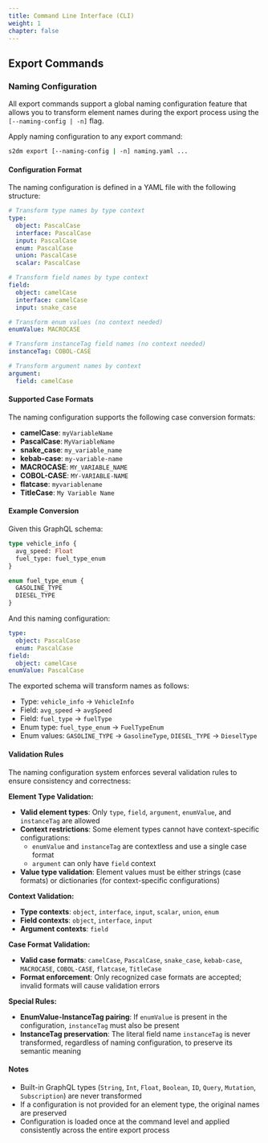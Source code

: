 ```yaml
---
title: Command Line Interface (CLI)
weight: 1
chapter: false
---
```


## Export Commands

### Naming Configuration

All export commands support a global naming configuration feature that allows you to transform element names during the export process using the `[--naming-config | -n]` flag.

Apply naming configuration to any export command:

```bash
s2dm export [--naming-config | -n] naming.yaml ...
```

#### Configuration Format

The naming configuration is defined in a YAML file with the following structure:

```yaml
# Transform type names by type context
type:
  object: PascalCase
  interface: PascalCase
  input: PascalCase
  enum: PascalCase
  union: PascalCase
  scalar: PascalCase

# Transform field names by type context
field:
  object: camelCase
  interface: camelCase
  input: snake_case

# Transform enum values (no context needed)
enumValue: MACROCASE

# Transform instanceTag field names (no context needed)
instanceTag: COBOL-CASE

# Transform argument names by context
argument:
  field: camelCase
```

#### Supported Case Formats

The naming configuration supports the following case conversion formats:

- **camelCase**: `myVariableName`
- **PascalCase**: `MyVariableName`
- **snake_case**: `my_variable_name`
- **kebab-case**: `my-variable-name`
- **MACROCASE**: `MY_VARIABLE_NAME`
- **COBOL-CASE**: `MY-VARIABLE-NAME`
- **flatcase**: `myvariablename`
- **TitleCase**: `My Variable Name`

#### Example Conversion

Given this GraphQL schema:

```graphql
type vehicle_info {
  avg_speed: Float
  fuel_type: fuel_type_enum
}

enum fuel_type_enum {
  GASOLINE_TYPE
  DIESEL_TYPE
}
```

And this naming configuration:

```yaml
type:
  object: PascalCase
  enum: PascalCase
field:
  object: camelCase
enumValue: PascalCase
```

The exported schema will transform names as follows:

- Type: `vehicle_info` → `VehicleInfo`
- Field: `avg_speed` → `avgSpeed`
- Field: `fuel_type` → `fuelType`
- Enum type: `fuel_type_enum` → `FuelTypeEnum`
- Enum values: `GASOLINE_TYPE` → `GasolineType`, `DIESEL_TYPE` → `DieselType`

#### Validation Rules

The naming configuration system enforces several validation rules to ensure consistency and correctness:

**Element Type Validation:**

- **Valid element types**: Only `type`, `field`, `argument`, `enumValue`, and `instanceTag` are allowed
- **Context restrictions**: Some element types cannot have context-specific configurations:
  - `enumValue` and `instanceTag` are contextless and use a single case format
  - `argument` can only have `field` context
- **Value type validation**: Element values must be either strings (case formats) or dictionaries (for context-specific configurations)

**Context Validation:**

- **Type contexts**: `object`, `interface`, `input`, `scalar`, `union`, `enum`
- **Field contexts**: `object`, `interface`, `input`
- **Argument contexts**: `field`

**Case Format Validation:**

- **Valid case formats**: `camelCase`, `PascalCase`, `snake_case`, `kebab-case`, `MACROCASE`, `COBOL-CASE`, `flatcase`, `TitleCase`
- **Format enforcement**: Only recognized case formats are accepted; invalid formats will cause validation errors

**Special Rules:**

- **EnumValue-InstanceTag pairing**: If `enumValue` is present in the configuration, `instanceTag` must also be present
- **InstanceTag preservation**: The literal field name `instanceTag` is never transformed, regardless of naming configuration, to preserve its semantic meaning

#### Notes

- Built-in GraphQL types (`String`, `Int`, `Float`, `Boolean`, `ID`, `Query`, `Mutation`, `Subscription`) are never transformed
- If a configuration is not provided for an element type, the original names are preserved
- Configuration is loaded once at the command level and applied consistently across the entire export process
